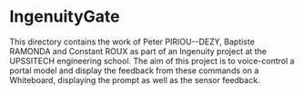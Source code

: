 # IngenuityGate

This directory contains the work of Peter PIRIOU--DEZY, Baptiste RAMONDA and Constant ROUX as part of an Ingenuity project at the UPSSITECH engineering school.
The aim of this project is to voice-control a portal model and display the feedback from these commands on a Whiteboard, displaying the prompt as well as the sensor feedback.
